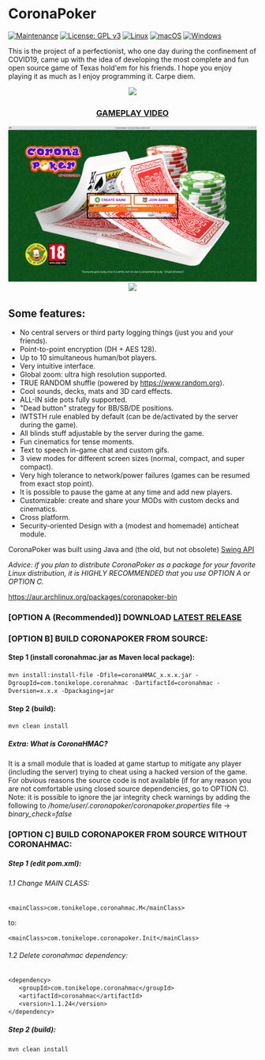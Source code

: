 <h1>CoronaPoker</h1>

[![Maintenance](https://img.shields.io/badge/Maintained%3F-yes-green.svg)](https://GitHub.com/Naereen/StrapDown.js/graphs/commit-activity) [![License: GPL v3](https://img.shields.io/badge/License-GPLv3-blue.svg)](https://www.gnu.org/licenses/gpl-3.0) [![Linux](https://svgshare.com/i/Zhy.svg)](https://svgshare.com/i/Zhy.svg) [![macOS](https://svgshare.com/i/ZjP.svg)](https://svgshare.com/i/ZjP.svg) [![Windows](https://svgshare.com/i/ZhY.svg)](https://svgshare.com/i/ZhY.svg)

This is the project of a perfectionist, who one day during the confinement of COVID19, came up with the idea of developing the most complete and fun open source game of Texas hold'em for his friends. I hope you enjoy playing it as much as I enjoy programming it. Carpe diem.

<p align="center"><a href="https://github.com/tonikelope/coronapoker/releases/latest" target="_blank"><img src="https://raw.githubusercontent.com/tonikelope/megabasterd/master/src/main/resources/images/linux-mac-windows.png"></a></p>

<h3 align="center"><a href="https://www.youtube.com/watch?v=lAUBjjssKGk"><b>GAMEPLAY VIDEO</b></a></h3>
<p align="center"><img src="https://raw.githubusercontent.com/tonikelope/coronapoker/gh-pages/screenshots/1.png"><br><img src="https://raw.githubusercontent.com/tonikelope/coronapoker/gh-pages/screenshots/13.png"></a></p>

## Some features:
- No central servers or third party logging things (just you and your friends).
- Point-to-point encryption (DH + AES 128).
- Up to 10 simultaneous human/bot players.
- Very intuitive interface.
- Global zoom: ultra high resolution supported.
- TRUE RANDOM shuffle (powered by https://www.random.org).
- Cool sounds, decks, mats and 3D card effects.
- ALL-IN side pots fully supported.
- "Dead button" strategy for BB/SB/DE positions.
- IWTSTH rule enabled by default (can be de/activated by the server during the game).
- All blinds stuff adjustable by the server during the game.
- Fun cinematics for tense moments.
- Text to speech in-game chat and custom gifs.
- 3 view modes for different screen sizes (normal, compact, and super compact).
- Very high tolerance to network/power failures (games can be resumed from exact stop point).
- It is possible to pause the game at any time and add new players.
- Customizable: create and share your MODs with custom decks and cinematics.
- Cross platform.
- Security-oriented Design with a (modest and homemade) anticheat module.

CoronaPoker was built using Java and (the old, but not obsolete) <a href="https://en.wikipedia.org/wiki/Swing_(Java)">Swing API</a>

<i>Advice: if you plan to distribute CoronaPoker as a package for your favorite Linux distribution, it is HIGHLY RECOMMENDED that you use OPTION A or OPTION C.</i>

https://aur.archlinux.org/packages/coronapoker-bin

### [OPTION A (Recommended)] DOWNLOAD <a href="https://github.com/tonikelope/coronapoker/releases/latest">LATEST RELEASE</a>

### [OPTION B] BUILD CORONAPOKER FROM SOURCE:

#### Step 1 (install coronahmac.jar as Maven local package):
```
mvn install:install-file -Dfile=coronaHMAC_x.x.x.jar -DgroupId=com.tonikelope.coronahmac -DartifactId=coronahmac -Dversion=x.x.x -Dpackaging=jar
```
#### Step 2 (build):
```
mvn clean install
```
##### Extra: What is CoronaHMAC?
It is a small module that is loaded at game startup to mitigate any player (including the server) trying to cheat using a hacked version of the game. For obvious reasons the source code is not available (if for any reason you are not comfortable using closed source dependencies, go to OPTION C). 
Note: it is possible to ignore the jar integrity check warnings by adding the following to <i>/home/user/.coronapoker/coronapoker.properties</i> file -> <i>binary_check=false</i>

### [OPTION C] BUILD CORONAPOKER FROM SOURCE WITHOUT CORONAHMAC:

##### Step 1 (edit pom.xml):
###### 1.1 Change MAIN CLASS:
```
<mainClass>com.tonikelope.coronahmac.M</mainClass>
```
to:

```
<mainClass>com.tonikelope.coronapoker.Init</mainClass>
```

###### 1.2 Delete coronahmac dependency:
```
<dependency>
   <groupId>com.tonikelope.coronahmac</groupId>
   <artifactId>coronahmac</artifactId>
   <version>1.1.24</version>
</dependency>
```

##### Step 2 (build):
```
mvn clean install
```




